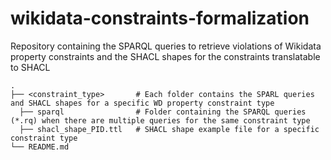 # wikidata-constraints-formalization
Repository containing the SPARQL queries to retrieve violations of Wikidata property constraints and the SHACL shapes for the constraints translatable to SHACL

```
.
├── <constraint_type>       # Each folder contains the SPARL queries and SHACL shapes for a specific WD property constraint type
  ├── sparql                # Folder containing the SPARQL queries (*.rq) when there are multiple queries for the same constraint type
  ├── shacl_shape_PID.ttl   # SHACL shape example file for a specific constraint type
└── README.md
```
